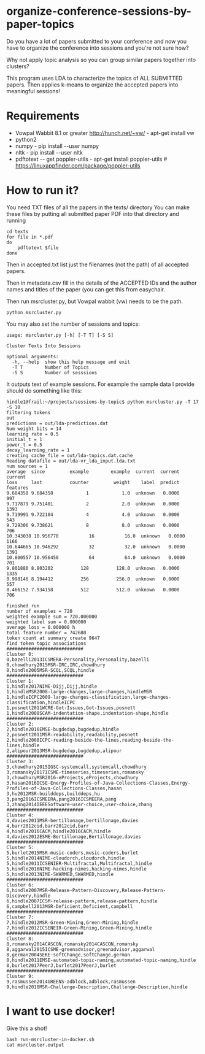 # organize-conference-sessions-by-paper-topics

Do you have a lot of papers submitted to your conference and now you have to organize the conference into sessions and you're not sure how?

Why not apply topic analysis so you can group similar papers together into clusters?

This program uses LDA to characterize the topics of ALL SUBMITTED papers. Then applies k-means to organize the accepted papers into meaningful sessions!

# Requirements

* Vowpal Wabbit 8.1 or greater  http://hunch.net/~vw/ - apt-get install vw 
* python2
* numpy - pip install --user numpy
* nltk - pip install --user nltk
* pdftotext -- get poppler-utils - apt-get install poppler-utils # https://linuxappfinder.com/package/poppler-utils

# How to run it?

You need TXT files of all the papers in the texts/ directory
You can make these files by putting all submitted paper PDF into that directory and running

```
cd texts
for file in *.pdf
do
    pdftotext $file
done

```

Then in accepted.txt list just the filenames (not the path) of all accepted papers.

Then in metadata.csv fill in the details of the ACCEPTED IDs and the author names and titles of the paper (you can get this from easychair.

Then run msrcluster.py, but Vowpal wabbit (vw) needs to be the path.
```
python msrcluster.py
```

You may also set the number of sessions and topics:

```
usage: msrcluster.py [-h] [-T T] [-S S]

Cluster Texts Into Sessions

optional arguments:
  -h, --help  show this help message and exit
  -T T        Number of Topics
  -S S        Number of sesssions
```

It outputs text of example sessions. For example the sample data I provide should do something like this:

```
hindle1@frail:~/projects/sessions-by-topic$ python msrcluster.py -T 17 -S 10
filtering tokens
out
predictions = out/lda-predictions.dat
Num weight bits = 14
learning rate = 0.5
initial_t = 1
power_t = 0.5
decay_learning_rate = 1
creating cache_file = out/lda-topics.dat.cache
Reading datafile = out/lda-vr_lda_input.lda.txt
num sources = 1
average  since         example        example  current  current  current
loss     last          counter         weight    label  predict features
9.684358 9.684358            1            1.0  unknown   0.0000      997
9.717879 9.751401            2            2.0  unknown   0.0000     1393
9.719991 9.722104            4            4.0  unknown   0.0000      543
9.729306 9.738621            8            8.0  unknown   0.0000      706
10.343038 10.956770           16           16.0  unknown   0.0000     1166
10.644665 10.946292           32           32.0  unknown   0.0000     1391
10.800557 10.956450           64           64.0  unknown   0.0000      701
9.801880 8.803202          128          128.0  unknown   0.0000     1335
8.998146 8.194412          256          256.0  unknown   0.0000      557
8.466152 7.934158          512          512.0  unknown   0.0000      706

finished run
number of examples = 720
weighted example sum = 720.000000
weighted label sum = 0.000000
average loss = 0.000000 h
total feature number = 742680
token count at summary create 9647
find token topic associations
############################
Cluster 0:
0,bazelli2013ICSMERA-Personality,Personality,bazelli
0,chowdhury2015MSR-IRC,IRC,chowdhury
0,hindle2005MSR-SCQL,SCQL,hindle
############################
Cluster 1:
1,hindle2017NIME-Dijj,Dijj,hindle
1,hindleMSR2008-large-changes,large-changes,hindleMSR
1,hindleICPC2009-large-changes-classification,large-changes-classification,hindleICPC
1,posnett2011WCRE-Got-Issues,Got-Issues,posnett
1,hindle2008SCAM-indentation-shape,indentation-shape,hindle
############################
Cluster 2:
2,hindle2016EMSE-bugdedup,bugdedup,hindle
2,posnett2011MSR-readability,readability,posnett
2,hindle2008ICPC-reading-beside-the-lines,reading-beside-the-lines,hindle
2,alipour2013MSR-bugdedup,bugdedup,alipour
############################
Cluster 3:
3,chowdhury2015IGSC-systemcall,systemcall,chowdhury
3,romansky2017ICSME-timeseries,timeseries,romansky
3,chowdhuryMSR2016-eProjects,eProjects,chowdhury
3,hasan2016ICSE-Energy-Profiles-of-Java-Collections-Classes,Energy-Profiles-of-Java-Collections-Classes,hasan
3,hu2012MSR-builddeps,builddeps,hu
3,pang2016ICSMEERA,pang2016ICSMEERA,pang
3,zhang2014IEEESoftware-user-choice,user-choice,zhang
############################
Cluster 4:
4,davies2011MSR-bertillonage,bertillonage,davies
4,barr2012cid,barr2012cid,barr
4,hindle2016CACM,hindle2016CACM,hindle
4,davies2012ESME-Bertillonage,Bertillonage,davies
############################
Cluster 5:
5,burlet2015MSR-music-coders,music-coders,burlet
5,hindle2014NIME-cloudorch,cloudorch,hindle
5,hindle2011ICSENIER-Multifractal,Multifractal,hindle
5,hindle2016NIME-hacking-nimes,hacking-nimes,hindle
5,hindle2013NIME-SWARMED,SWARMED,hindle
############################
Cluster 6:
6,hindle2007MSR-Release-Pattern-Discovery,Release-Pattern-Discovery,hindle
6,hindle2007ICSM-release-pattern,release-pattern,hindle
6,campbell2013MSR-Deficient,Deficient,campbell
############################
Cluster 7:
7,hindle2012MSR-Green-Mining,Green-Mining,hindle
7,hindle2012ICSENEIR-Green-Mining,Green-Mining,hindle
############################
Cluster 8:
8,romansky2014CASCON,romansky2014CASCON,romansky
8,aggarwal2015ICSME-greenadvisor,greenadvisor,aggarwal
8,german2004SEKE-softChange,softChange,german
8,hindle2011EMSE-automated-topic-naming,automated-topic-naming,hindle
8,burlet2017PeerJ,burlet2017PeerJ,burlet
############################
Cluster 9:
9,rasmussen2014GREENS-adblock,adblock,rasmussen
9,hindle2010MSR-Challenge-Description,Challenge-Description,hindle
```

# I want to use docker!

Give this a shot!

```
bash run-msrcluster-in-docker.sh  
cat msrcluster.output
```
